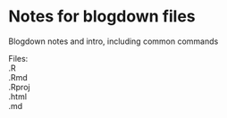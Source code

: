 # Notes for blogdown files   

Blogdown notes and intro, including common commands  

Files:  
.R  
.Rmd  
.Rproj  
.html  
.md  


